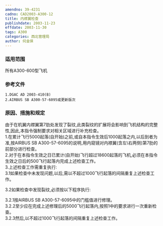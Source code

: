 ```yaml
---
amendno: 39-4231  
cadno: CAD2003-A300-12  
title: 内襟翼检查  
publishdate: 2003-11-23  
effdate: 2003-11-30  
tags: A300  
categories: 西北管理局  
author: 何金徕  
---
```

  
### 适用范围  
所有A300-600型飞机  
  
<!--more-->  
### 参考文件  
    1.DGAC AD 2003-410(B)  
    2.AIRBUS SB A300-57-6095或更新版次  
  
### 原因、措施和规定  
由于在机翼内襟翼第7肋处发现了裂纹,此类裂纹的扩展将会影响到飞机结构的完整性,因此,本指令强制要求对相关区域进行补充检查。  
    1.在累计飞行5000起落(自开始)之前,或自本指令生效后1000起落之内,以后到者为准,按AIRBUS SB A300-57-6095的说明,用内窥镜对内襟翼(含左\右两侧)第7肋的前部分进行检查。  
    2.对于在本指令生效之日已累计(自开始)飞行超过18600起落的飞机,必须在本指令生效之日后的500飞行起落内完成上述检查工作。  
    3.上述检查工作需重复执行:  
3.1如果检查中未发现问题,以后,需以不超过1000飞行起落的间隔重复上述检查工作。  
  
3.2如果检查中发现裂纹,必须按以下程序执行:  
  
3.2.1按AIRBUS SB A300-57-6095中的门槛值进行修理。  
    3.2.2至少应在完成上述修理后的5000飞行起落内,按照1中的要求进行一次重新检查。  
3.2.3然后,以不超过1000飞行起落的间隔重复上述检查工作。  
